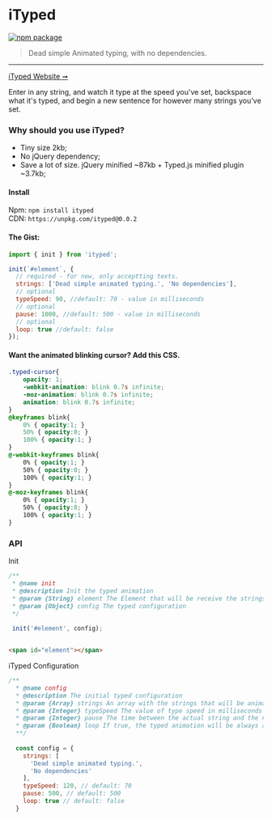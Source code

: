 # iTyped

[![npm package](https://img.shields.io/badge/npm-v0.0.2-blue.svg)](https://www.npmjs.com/package/ityped)

> Dead simple Animated typing, with no dependencies.

---

[iTyped Website ➞](https://ityped.surge.sh/)

Enter in any string, and watch it type at the speed you've set, backspace what it's typed, 
and begin a new sentence for however many strings you've set.

### Why should you use iTyped?
 * Tiny size 2kb;
 * No jQuery dependency;
 * Save a lot of size. jQuery minified ~87kb + Typed.js minified plugin ~3.7kb;

#### Install

Npm: `npm install ityped` </br>
CDN: `https://unpkg.com/ityped@0.0.2`


#### The Gist:

```javascript
import { init } from 'ityped';

init(`#element`, {
  // required - for now, only acceptting texts.
  strings: ['Dead simple animated typing.', 'No dependencies'],
  // optional
  typeSpeed: 90, //default: 70 - value in milliseconds
  // optional
  pause: 1000, //default: 500 - value in milliseconds
  // optional
  loop: true //default: false
});
```

#### Want the animated blinking cursor? Add this CSS.

```css
.typed-cursor{
    opacity: 1;
    -webkit-animation: blink 0.7s infinite;
    -moz-animation: blink 0.7s infinite;
    animation: blink 0.7s infinite;
}
@keyframes blink{
    0% { opacity:1; }
    50% { opacity:0; }
    100% { opacity:1; }
}
@-webkit-keyframes blink{
    0% { opacity:1; }
    50% { opacity:0; }
    100% { opacity:1; }
}
@-moz-keyframes blink{
    0% { opacity:1; }
    50% { opacity:0; }
    100% { opacity:1; }
}
```

### API

 Init
 
```javascript
/**
 * @name init
 * @description Init the typed animation
 * @param {String} element The Element that will be receive the strings
 * @param {Object} config The typed configuration
 */
 
 init('#element', config);
```

```html

<span id="element"></span>

```
iTyped Configuration

```javascript
/**
  * @name config
  * @description The initial typed configuration
  * @param {Array} strings An array with the strings that will be animated
  * @param {Integer} typeSpeed The value of type speed in milliseconds
  * @param {Integer} pause The time between the actual string and the next string in milliseconds
  * @param {Boolean} loop If true, the typed animation will be always activated
  **/
 
  const config = {
    strings: [
      'Dead simple animated typing.', 
      'No dependencies'
    ],
    typeSpeed: 120, // default: 70
    pause: 500, // default: 500
    loop: true // default: false
  }
```
